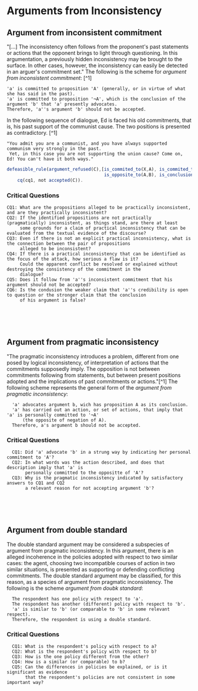 # Arguments from Inconsistency




## Argument from inconsistent commitment

"[...] The inconsistency often follows from the proponent's past statements or actions that the opponent brings to light through questioning. In this argumentation, a previously hidden inconsistency may be brought to 
the surface. In other cases, however, the inconsistency can easily be detected in an arguer's commitment set." The following is the scheme for *argument from inconsistent commitment*: [^1]

```
'a' is committed to proposition 'A' (generally, or in virtue of what she has said in the past).
'a' is committed to proposition '¬A', which is the conclusion of the argument 'b' that 'a' presently advocates.
Therefore, 'a''s argument 'b' should not be accepted.
```

In the following sequence of dialogue, Ed is faced his old commitments, that is, his past support of the communist cause. The two positions is presented as contradictory. [^1]

```
"You admit you are a communist, and you have always supported communism very strongly in the past. 
 Yet, in this case you are not supporting the union cause? Come on, Ed! You can't have it both ways."
```


```javascript
defeasible_rule(argument_refused(C),[is_commited_to(X,A), is_commited_to(X,B), 
                                     is_opposite_to(A,B), is_conclusion_of(B,C)])[as(AS4IC)].
    cq(cq1, not accepted(C)).
```

### Critical Questions

```
CQ1: What are the propositions alleged to be practically inconsistent, and are they practically inconsistent?
CQ2: If the identified propositions are not practically (pragmatically) inconsistent, as things stand, are there at least
     some grounds for a claim of practical inconsistency that can be evaluated from the textual evidence of the discourse?
CQ3: Even if there is not an explicit practical inconsistency, what is the connection between the pair of propositions 
     alleged to be inconsistent?
CQ4: If there is a practical inconsistency that can be identified as the focus of the attack, how serious a flaw is it?
     Could the apparent conflict be resolved or explained without destroying the consistency of the commitment in the
     dialogue?
CQ5: Does it follow from 'a''s inconsistent commitment that his argument should not be accepted?
CQ6: Is the condusion the weaker claim that 'a''s credibility is open to question or the stronger claim that the conclusion
     of his argument is false?
```

<br><br><br>




## Argument from pragmatic inconsistency

"The pragmatic inconsistency introduces a problem, different from one posed by logical inconsistency, of interpretation of
 actions that the commitments supposedly imply. The opposition is not between commitments following from statements, but 
 between present positions adopted and the implications of past commitments or actions."[^1] The following scheme represents 
 the general form of the *argument from pragmatic inconsistency*:

```
  'a' advocates argument b, wich has proposition A as its conclusion.
  'a' has carried out an action, or set of actions, that imply that 'a' is personally committed to '¬A' 
      (the opposite of negation of A).
  Therefore, a's argument b should not be accepted.
```

### Critical Questions

```
  CQ1: Did 'a' advocate 'b' in a strung way by indicating her personal commitment to 'A'?
  CQ2: In what words was the action described, and does that description imply that 'a' is
       personally committed to the oppositte of 'A'?
  CQ3: Why is the pragmatic inconsistency indicated by satisfactory answers to CQ1 and CQ2
       a relevant reason for not accepting argument 'b'?
```

<br><br><br>






## Argument from double standard

The double standard argument may be considered a subspecies of argument from pragmatic inconsistency. In this argument, there is an alleged incoherence
in the policies adopted with respect to two similar cases: the agent, choosing two incompatible courses of action in two similar situations, is presented
as supporting or defending conflicting commitments. The double standard argument may be classified, for this reason, as a species of argument from pragmatic
inconsistency. The following is the scheme *argument from doubk standard*:

```
  The respondent has one policy with respect to 'a'.
  The respondent has another (different) policy with respect to 'b'.
  'a' is similar to 'b' (or comparable to 'b' in some relevant respect).
  Therefore, the respondent is using a double standard.
```

### Critical Questions

```
  CQ1: What is the respondent's policy with respect to a?
  CQ2: What is the respondent's policy with respect to b?
  CQ3: How is the one policy different from the other?
  CQ4: How is a similar (or comparable) to b?
  CQ5: Can the differences in policies be explained, or is it significant as evidence 
       that the respondent's policies are not consistent in some important way?
```

